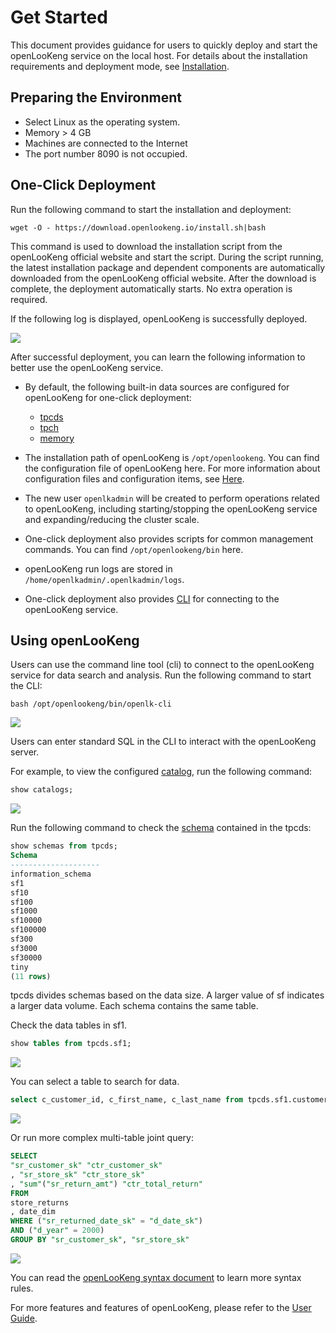 
# Get Started

This document provides guidance for users to quickly deploy and start the openLooKeng service on the local host. For details about the installation requirements and deployment mode, see [Installation](../docs/installation.html).

## Preparing the Environment

* Select Linux as the operating system.
* Memory > 4 GB
* Machines are connected to the Internet
* The port number 8090 is not occupied.



## One-Click Deployment

Run the following command to start the installation and deployment:

```shell
wget -O - https://download.openlookeng.io/install.sh|bash
```

This command is used to download the installation script from the openLooKeng official website and start the script. During the script running, the latest installation package and dependent components are automatically downloaded from the openLooKeng official website. After the download is complete, the deployment automatically starts. No extra operation is required.

If the following log is displayed, openLooKeng is successfully deployed.

![](./images/BE670A8C-9EA4-461D-AD22-AF12849D72F0.png)


After successful deployment, you can learn the following information to better use the openLooKeng service.

- By default, the following built-in data sources are configured for openLooKeng for one-click deployment:

  - [tpcds](../docs/connector/tpcds.html)
  - [tpch](../docs/connector/tpch.html)
  - [memory](../docs/connector/memory.html)

- The installation path of openLooKeng is `/opt/openlookeng`. You can find the configuration file of openLooKeng here. For more information about configuration files and configuration items, see [Here](../docs/installation/deployment.html).

- The new user `openlkadmin` will be created to perform operations related to openLooKeng, including starting/stopping the openLooKeng service and expanding/reducing the cluster scale.

- One-click deployment also provides scripts for common management commands. You can find `/opt/openlookeng/bin` here.

- openLooKeng run logs are stored in `/home/openlkadmin/.openlkadmin/logs`.

- One-click deployment also provides [CLI](../docs/installation/cli.html) for connecting to the openLooKeng service.



## Using openLooKeng

Users can use the command line tool (cli) to connect to the openLooKeng service for data search and analysis. Run the following command to start the CLI:

```shell
bash /opt/openlookeng/bin/openlk-cli
```

![](./images/cli.png)


Users can enter standard SQL in the CLI to interact with the openLooKeng server.

For example, to view the configured [catalog](../docs/overview/concepts.html), run the following command:

```sql
show catalogs;
```

![](./images/catalogs.png)

Run the following command to check the [schema](../docs/overview/concepts.html) contained in the tpcds:

```sql
show schemas from tpcds;
Schema
--------------------
information_schema
sf1
sf10
sf100
sf1000
sf10000
sf100000
sf300
sf3000
sf30000
tiny
(11 rows)
```

tpcds divides schemas based on the data size. A larger value of sf indicates a larger data volume. Each schema contains the same table.

Check the data tables in sf1.

```sql
show tables from tpcds.sf1;
```

![](./images/image-20200629140454598.png)



You can select a table to search for data.

```sql
select c_customer_id, c_first_name, c_last_name from tpcds.sf1.customer limit 10;
```

![](./images/image-20200629141214172.png)

Or run more complex multi-table joint query:

```sql
SELECT
"sr_customer_sk" "ctr_customer_sk"
, "sr_store_sk" "ctr_store_sk"
, "sum"("sr_return_amt") "ctr_total_return"
FROM
store_returns
, date_dim
WHERE ("sr_returned_date_sk" = "d_date_sk")
AND ("d_year" = 2000)
GROUP BY "sr_customer_sk", "sr_store_sk"
```

![](./images/image-20200629141757336.png)

You can read the [openLooKeng syntax document](../docs/sql.html) to learn more syntax rules.

For more features and features of openLooKeng, please refer to the [User Guide](../docs/overview.html).





